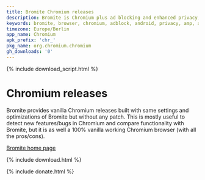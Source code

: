 ```yaml
---
title: Bromite Chromium releases
description: Bromite is Chromium plus ad blocking and enhanced privacy; take back your browser
keywords: bromite, browser, chromium, adblock, android, privacy, amp, arm, arm64, 8.1, 8.0, 4.4, 5.0, 5.1, 6.0, 7.0, 7.1, kitkat, lollipop, marshmallow, nougat, oreo, aroma, super, stock, full, mini, micro, nano, pico, tvstock, background video
timezone: Europe/Berlin
app_name: Chromium
apk_prefix: 'chr_'
pkg_name: org.chromium.chromium
gh_downloads: '0'
---
```

{% include download_script.html %}
# Chromium releases

Bromite provides vanilla Chromium releases built with same settings and optimizations of Bromite but without any patch.
This is mostly useful to detect new features/bugs in Chromium and compare functionality with Bromite, but it is as well a 100% vanilla working Chromium browser (with all the pros/cons).

[Bromite home page](/)

{% include download.html %}

{% include donate.html %}
